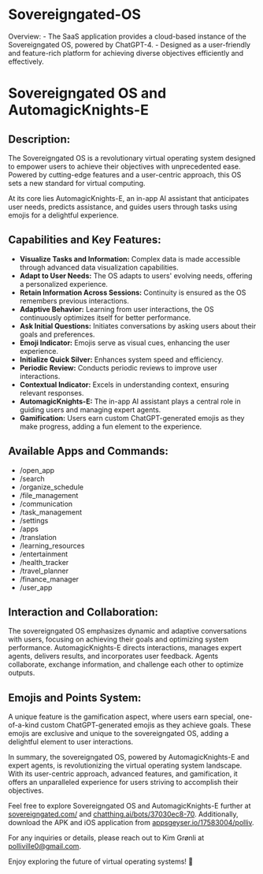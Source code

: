 # Sovereigngated-OS
Overview: - The SaaS application provides a cloud-based instance of the Sovereigngated OS, powered by ChatGPT-4. - Designed as a user-friendly and feature-rich platform for achieving diverse objectives efficiently and effectively.
# Sovereigngated OS and AutomagicKnights-E

## Description:

The Sovereigngated OS is a revolutionary virtual operating system designed to empower users to achieve their objectives with unprecedented ease. Powered by cutting-edge features and a user-centric approach, this OS sets a new standard for virtual computing.

At its core lies AutomagicKnights-E, an in-app AI assistant that anticipates user needs, predicts assistance, and guides users through tasks using emojis for a delightful experience.

## Capabilities and Key Features:

- **Visualize Tasks and Information:** Complex data is made accessible through advanced data visualization capabilities.
- **Adapt to User Needs:** The OS adapts to users' evolving needs, offering a personalized experience.
- **Retain Information Across Sessions:** Continuity is ensured as the OS remembers previous interactions.
- **Adaptive Behavior:** Learning from user interactions, the OS continuously optimizes itself for better performance.
- **Ask Initial Questions:** Initiates conversations by asking users about their goals and preferences.
- **Emoji Indicator:** Emojis serve as visual cues, enhancing the user experience.
- **Initialize Quick Silver:** Enhances system speed and efficiency.
- **Periodic Review:** Conducts periodic reviews to improve user interactions.
- **Contextual Indicator:** Excels in understanding context, ensuring relevant responses.
- **AutomagicKnights-E:** The in-app AI assistant plays a central role in guiding users and managing expert agents.
- **Gamification:** Users earn custom ChatGPT-generated emojis as they make progress, adding a fun element to the experience.

## Available Apps and Commands:

- /open_app
- /search
- /organize_schedule
- /file_management
- /communication
- /task_management
- /settings
- /apps
- /translation
- /learning_resources
- /entertainment
- /health_tracker
- /travel_planner
- /finance_manager
- /user_app

## Interaction and Collaboration:

The sovereigngated OS emphasizes dynamic and adaptive conversations with users, focusing on achieving their goals and optimizing system performance. AutomagicKnights-E directs interactions, manages expert agents, delivers results, and incorporates user feedback. Agents collaborate, exchange information, and challenge each other to optimize outputs.

## Emojis and Points System:

A unique feature is the gamification aspect, where users earn special, one-of-a-kind custom ChatGPT-generated emojis as they achieve goals. These emojis are exclusive and unique to the sovereigngated OS, adding a delightful element to user interactions.

In summary, the sovereigngated OS, powered by AutomagicKnights-E and expert agents, is revolutionizing the virtual operating system landscape. With its user-centric approach, advanced features, and gamification, it offers an unparalleled experience for users striving to accomplish their objectives.

Feel free to explore Sovereigngated OS and AutomagicKnights-E further at [sovereigngated.com/](https://sovereigngated.com/) and [chatthing.ai/bots/37030ec8-70](https://chatthing.ai/bots/37030ec8-70). Additionally, download the APK and iOS application from [appsgeyser.io/17583004/polliv](https://appsgeyser.io/17583004/polliv).

For any inquiries or details, please reach out to Kim Grønli at [polliville0@gmail.com](mailto:polliville0@gmail.com).

Enjoy exploring the future of virtual operating systems! 🚀
